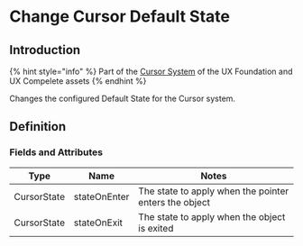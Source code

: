 # Change Cursor Default State

## Introduction

{% hint style="info" %}
Part of the [Cursor System](../features/cursor-tools.md) of the UX Foundation and UX Compelete assets
{% endhint %}

Changes the configured Default State for the Cursor system.

## Definition

### Fields and Attributes

| Type        | Name         | Notes                                                 |
| ----------- | ------------ | ----------------------------------------------------- |
| CursorState | stateOnEnter | The state to apply when the pointer enters the object |
| CursorState | stateOnExit  | The state to apply when the object is exited          |

